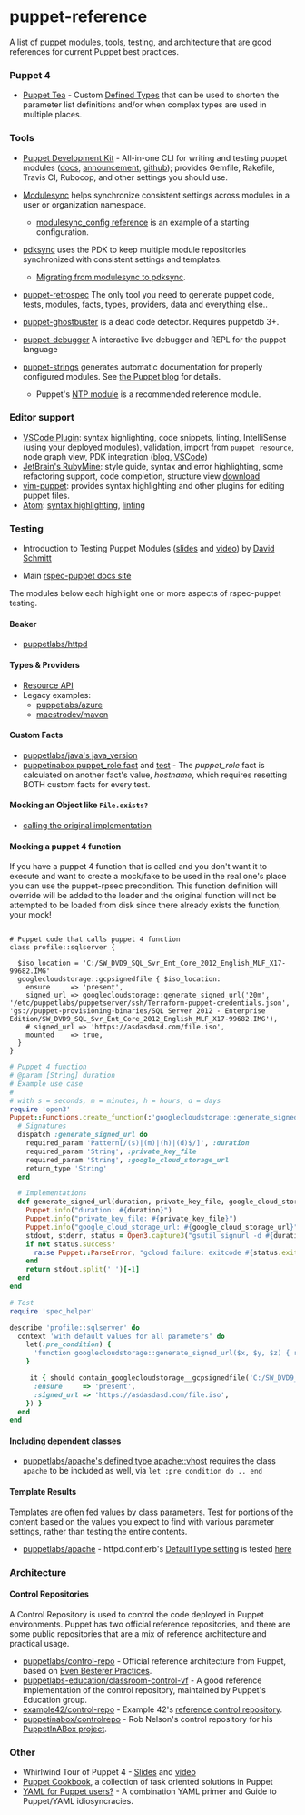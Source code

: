 # puppet-reference
A list of puppet modules, tools, testing, and architecture that are good references for current Puppet best practices.

### Puppet 4

* [Puppet Tea](https://github.com/voxpupuli/puppet-tea/tree/master/types) - Custom [Defined Types](https://docs.puppet.com/puppet/latest/lang_defined_types.html) that can be used to shorten the parameter list definitions and/or when complex types are used in multiple places.

### Tools
* [Puppet Development Kit](https://puppet.com/download-puppet-development-kit) - All-in-one CLI for writing and testing puppet modules ([docs](https://docs.puppet.com/pdk/latest/index.html), [announcement](https://puppet.com/blog/develop-modules-faster-new-puppet-development-kit), [github](https://github.com/puppetlabs/pdk)); provides Gemfile, Rakefile, Travis CI, Rubocop, and other settings you should use.

* [Modulesync](https://github.com/voxpupuli/modulesync) helps synchronize consistent settings across modules in a user or organization namespace.
  * [modulesync_config reference](https://github.com/rnelson0/puppet-modulesync_config_reference) is an example of a starting configuration.
* [pdksync](https://github.com/puppetlabs/pdksync) uses the PDK to keep multiple module repositories synchronized with consistent settings and templates.
  * [Migrating from modulesync to pdksync](https://github.com/puppetlabs/pdksync#migrating-from-modulesync-to-pdksync).
* [puppet-retrospec](https://github.com/nwops/puppet-retrospec) The only tool you need to generate puppet code, tests, modules, facts, types, providers, data and everything else..
* [puppet-ghostbuster](https://github.com/camptocamp/puppet-ghostbuster) is a dead code detector. Requires puppetdb 3+.
* [puppet-debugger](https://github.com/nwops/puppet-debugger) A interactive live debugger and REPL for the puppet language
* [puppet-strings](https://github.com/puppetlabs/puppet-strings) generates automatic documentation for properly configured modules. See [the Puppet blog](https://puppet.com/blog/using-puppet-strings-generate-great-documentation-puppet-modules) for details.
  * Puppet's [NTP module](https://github.com/puppetlabs/puppetlabs-ntp) is a recommended reference module.

### Editor support

* [VSCode Plugin](https://marketplace.visualstudio.com/items?itemName=jpogran.puppet-vscode): syntax highlighting, code snippets, linting, IntelliSense (using your deployed modules), validation, import from `puppet resource`, node graph view, PDK integration ([blog](https://puppet.com/blog/announcing-puppet-visual-studio-code), [VSCode](https://code.visualstudio.com/download))
* [JetBrain's RubyMine](https://www.jetbrains.com/help/ruby/puppet.html): style guide, syntax and error highlighting, some refactoring support, code completion, structure view [download](https://www.jetbrains.com/ruby/download/)
* [vim-puppet](https://github.com/voxpupuli/vim-puppet): provides syntax highlighting and other plugins for editing puppet files.
* [Atom](https://atom.io/): [syntax highlighting](https://atom.io/packages/language-puppet), [linting](https://atom.io/packages/linter-puppet-lint)

### Testing

* Introduction to Testing Puppet Modules ([slides](https://www.netways.de/fileadmin/images/Events_Trainings/Events/OSDC/2016/Slides_2016/David_Schmitt_-_Introduction_to_Testing_Puppet_Modules.pdf) and [video](https://www.youtube.com/watch?v=GgNrxLfoDF8)) by [David Schmitt](https://twitter.com/dev_el_ops)

* Main [rspec-puppet docs site](http://rspec-puppet.com)

The modules below each highlight one or more aspects of rspec-puppet testing.

#### Beaker
* [puppetlabs/httpd](https://github.com/puppetlabs/puppetlabs-apache/blob/master/.travis.yml)

#### Types & Providers
* [Resource API](https://github.com/puppetlabs/puppet-resource_api)
* Legacy examples:
  * [puppetlabs/azure](https://github.com/puppetlabs/puppetlabs-azure)
  * [maestrodev/maven](https://github.com/maestrodev/puppet-maven)

#### Custom Facts
* [puppetlabs/java's java_version](https://github.com/puppetlabs/puppetlabs-java/blob/master/spec/unit/facter/java_version_spec.rb)
* [puppetinabox puppet_role fact](https://github.com/puppetinabox/controlrepo/blob/539b2adb474f9028c59565b40fe340a9a59f57e0/dist/profile/lib/facter/puppet_role.rb) and [test](https://github.com/puppetinabox/controlrepo/blob/539b2adb474f9028c59565b40fe340a9a59f57e0/dist/profile/spec/unit/facter/puppet_role_spec.rb) - The *puppet_role* fact is calculated on another fact's value, *hostname*, which requires resetting BOTH custom facts for every test.

#### Mocking an Object like `File.exists?`
* [calling the original implementation](https://relishapp.com/rspec/rspec-mocks/docs/configuring-responses/calling-the-original-implementation)

#### Mocking a puppet 4 function
If you have a puppet 4 function that is called and you don't want it to execute and want to create a mock/fake to be used in the real one's place you can use the puppet-rpsec precondition.  This function definition will override will be added to the loader and the original function will not be attempted to be loaded from disk since there already exists the function, your mock!

```puppet

# Puppet code that calls puppet 4 function
class profile::sqlserver {

  $iso_location = 'C:/SW_DVD9_SQL_Svr_Ent_Core_2012_English_MLF_X17-99682.IMG'
  googlecloudstorage::gcpsignedfile { $iso_location:
    ensure     => 'present',
    signed_url => googlecloudstorage::generate_signed_url('20m', '/etc/puppetlabs/puppetserver/ssh/Terraform-puppet-credentials.json', 'gs://puppet-provisioning-binaries/SQL Server 2012 - Enterprise Edition/SW_DVD9_SQL_Svr_Ent_Core_2012_English_MLF_X17-99682.IMG'),
    # signed_url => 'https://asdasdasd.com/file.iso',
    mounted    => true,
  }
}
```
```ruby
# Puppet 4 function
# @param [String] duration
# Example use case
#   
# with s = seconds, m = minutes, h = hours, d = days
require 'open3'
Puppet::Functions.create_function(:'googlecloudstorage::generate_signed_url') do
  # Signatures
  dispatch :generate_signed_url do
    required_param 'Pattern[/(s)|(m)|(h)|(d)$/]', :duration
    required_param 'String', :private_key_file
    required_param 'String', :google_cloud_storage_url
    return_type 'String'
  end

  # Implementations
  def generate_signed_url(duration, private_key_file, google_cloud_storage_url)
    Puppet.info("duration: #{duration}")
    Puppet.info("private_key_file: #{private_key_file}")
    Puppet.info("google_cloud_storage_url: #{google_cloud_storage_url}")
    stdout, stderr, status = Open3.capture3("gsutil signurl -d #{duration} '#{private_key_file}' '#{google_cloud_storage_url}'")
    if not status.success?
      raise Puppet::ParseError, "gcloud failure: exitcode #{status.exitstatus} stdout #{stdout} stderr #{stderr}"  
    end
    return stdout.split(' ')[-1]
  end
end
```
```ruby
# Test
require 'spec_helper'

describe 'profile::sqlserver' do
  context 'with default values for all parameters' do
    let(:pre_condition) {
      'function googlecloudstorage::generate_signed_url($x, $y, $z) { return \'https://asdasdasd.com/file.iso\' }'
    }

     it { should contain_googlecloudstorage__gcpsignedfile('C:/SW_DVD9_SQL_Svr_Ent_Core_2012_English_MLF_X17-99682.IMG').with({
      :ensure     => 'present',
      :signed_url => 'https://asdasdasd.com/file.iso',
    }) }
  end
end

```

#### Including dependent classes
* [puppetlabs/apache's defined type apache::vhost](https://github.com/puppetlabs/puppetlabs-apache/blob/5d2e65ed3df9d39fb7d99b5948584035f8b662c3/spec/defines/vhost_spec.rb#L4-L6) requires the class `apache` to be included as well, via `let :pre_condition do .. end`

#### Template Results
Templates are often fed values by class parameters. Test for portions of the content based on the values you expect to find with various parameter settings, rather than testing the entire contents.
* [puppetlabs/apache](https://github.com/puppetlabs/puppetlabs-apache) - httpd.conf.erb's [DefaultType setting](https://github.com/puppetlabs/puppetlabs-apache/blob/5d2e65ed3df9d39fb7d99b5948584035f8b662c3/templates/httpd.conf.erb#L50-L52) is tested [here](https://github.com/puppetlabs/puppetlabs-apache/blob/5d2e65ed3df9d39fb7d99b5948584035f8b662c3/spec/classes/apache_spec.rb#L152-L184)

### Architecture
#### Control Repositories
A Control Repository is used to control the code deployed in Puppet environments. Puppet has two official reference repositories, and there are some public repositories that are a mix of reference architecture and practical usage. 
* [puppetlabs/control-repo](https://github.com/puppetlabs/control-repo) - Official reference architecture from Puppet, based on [Even Besterer Practices](http://garylarizza.com/blog/2015/11/16/workflows-evolved-even-besterer-practices/).
* [puppetlabs-education/classroom-control-vf](https://github.com/puppetlabs-education/classroom-control-vf) - A good reference implementation of the control repository, maintained by Puppet's Education group.
* [example42/control-repo](https://github.com/example42/control-repo) - Example 42's [reference control repository](http://www.example42.com/2016/05/11/a-modern-puppet4-control-repo/).
* [puppetinabox/controlrepo](https://github.com/puppetinabox/controlrepo) - Rob Nelson's control repository for his [PuppetInABox project](https://rnelson0.com/2015/01/08/introducing-puppetinabox-bootstrap-a-lab-setup-with-puppet/).

### Other
* Whirlwind Tour of Puppet 4 - [Slides](http://www.slideshare.net/ripienaar/whirlwind-tour-of-puppet-4) and [video](https://www.youtube.com/watch?v=5JDhAliu8SM)
* [Puppet Cookbook](http://www.puppetcookbook.com/), a collection of task oriented solutions in Puppet
* [YAML for Puppet users?](http://ask.puppetlabs.com/question/19711/yaml-for-puppet-users/) - A combination YAML primer and Guide to Puppet/YAML idiosyncracies.
